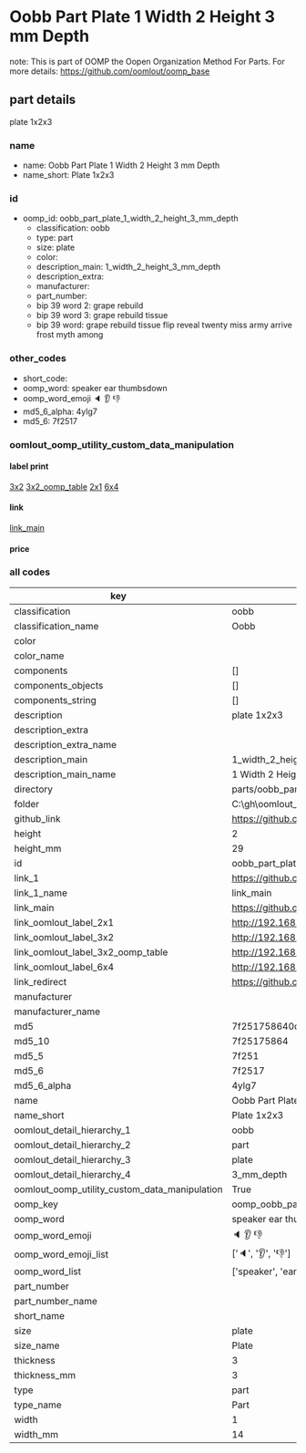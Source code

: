 # Oobb Part Plate 1 Width 2 Height 3 mm Depth  

note: This is part of OOMP the Oopen Organization Method For Parts. For more details: https://github.com/oomlout/oomp_base

##  part details
  



plate 1x2x3



### name
* name: Oobb Part Plate 1 Width 2 Height 3 mm Depth
* name_short: Plate 1x2x3 
### id
* oomp_id: oobb_part_plate_1_width_2_height_3_mm_depth
  * classification: oobb
  * type: part
  * size: plate
  * color: 
  * description_main: 1_width_2_height_3_mm_depth
  * description_extra: 
  * manufacturer: 
  * part_number: 
  * bip 39 word 2: grape rebuild
  * bip 39 word 3: grape rebuild tissue
  * bip 39 word: grape rebuild tissue flip reveal twenty miss army arrive frost myth among

### other_codes
* short_code: 
* oomp_word: speaker ear thumbsdown
* oomp_word_emoji :speaker: :ear: :thumbsdown:
* md5_6_alpha: 4ylg7
* md5_6: 7f2517






### oomlout_oomp_utility_custom_data_manipulation
#### label print
[3x2](http://192.168.1.245:1112/?label=oomp%204ylg7)
[3x2_oomp_table](http://192.168.1.108:1112/?label=oomp%204ylg7)
[2x1](http://192.168.1.242:1112/?label=oomp%204ylg7)
[6x4](http://192.168.1.55:1112/?label=oomp%204ylg7)    

#### link

[link_main](https://github.com/oomlout/oomlout_oobb_version_4_generated_parts/tree/main/navigation_oomp/oobb/part/plate/1_width_2_height_3_mm_depth/part)                              

#### price







### all codes 
| key | value |  
| --- | --- |  
| classification | oobb |  
| classification_name | Oobb |  
| color |  |  
| color_name |  |  
| components | [] |  
| components_objects | [] |  
| components_string | [] |  
| description | plate 1x2x3 |  
| description_extra |  |  
| description_extra_name |  |  
| description_main | 1_width_2_height_3_mm_depth |  
| description_main_name | 1 Width 2 Height 3 mm Depth |  
| directory | parts/oobb_part_plate_1_width_2_height_3_mm_depth |  
| folder | C:\gh\oomlout_oobb_version_4_generated_parts\parts\oobb_part_plate_1_width_2_height_3_mm_depth |  
| github_link | https://github.com/oomlout/oomlout_oomp_part_src/tree/main/parts/oobb_part_plate_1_width_2_height_3_mm_depth |  
| height | 2 |  
| height_mm | 29 |  
| id | oobb_part_plate_1_width_2_height_3_mm_depth |  
| link_1 | https://github.com/oomlout/oomlout_oobb_version_4_generated_parts/tree/main/navigation_oomp/oobb/part/plate/1_width_2_height_3_mm_depth/part |  
| link_1_name | link_main |  
| link_main | https://github.com/oomlout/oomlout_oobb_version_4_generated_parts/tree/main/navigation_oomp/oobb/part/plate/1_width_2_height_3_mm_depth/part |  
| link_oomlout_label_2x1 | http://192.168.1.242:1112/?label=oomp%204ylg7 |  
| link_oomlout_label_3x2 | http://192.168.1.245:1112/?label=oomp%204ylg7 |  
| link_oomlout_label_3x2_oomp_table | http://192.168.1.108:1112/?label=oomp%204ylg7 |  
| link_oomlout_label_6x4 | http://192.168.1.55:1112/?label=oomp%204ylg7 |  
| link_redirect | https://github.com/oomlout/oomlout_oobb_version_4_generated_parts/tree/main/parts/_plate_01_02_03 |  
| manufacturer |  |  
| manufacturer_name |  |  
| md5 | 7f251758640c11bbacdc3591c5acd32e |  
| md5_10 | 7f25175864 |  
| md5_5 | 7f251 |  
| md5_6 | 7f2517 |  
| md5_6_alpha | 4ylg7 |  
| name | Oobb Part Plate 1 Width 2 Height 3 mm Depth |  
| name_short | Plate 1x2x3  |  
| oomlout_detail_hierarchy_1 | oobb |  
| oomlout_detail_hierarchy_2 | part |  
| oomlout_detail_hierarchy_3 | plate |  
| oomlout_detail_hierarchy_4 | 3_mm_depth |  
| oomlout_oomp_utility_custom_data_manipulation | True |  
| oomp_key | oomp_oobb_part_plate_1_width_2_height_3_mm_depth |  
| oomp_word | speaker ear thumbsdown |  
| oomp_word_emoji | :speaker: :ear: :thumbsdown: |  
| oomp_word_emoji_list | [':speaker:', ':ear:', ':thumbsdown:'] |  
| oomp_word_list | ['speaker', 'ear', 'thumbsdown'] |  
| part_number |  |  
| part_number_name |  |  
| short_name |  |  
| size | plate |  
| size_name | Plate |  
| thickness | 3 |  
| thickness_mm | 3 |  
| type | part |  
| type_name | Part |  
| width | 1 |  
| width_mm | 14 |  
